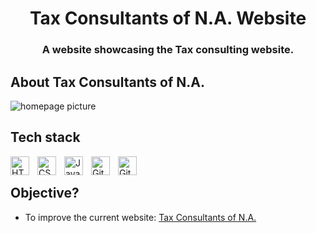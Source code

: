 <p align="center">
  <h1 align="center">Tax Consultants of N.A. Website</h1>

  <h3 align="center">A website showcasing the Tax consulting website.</h3>
</p>

## About Tax Consultants of N.A.
![homepage picture](https://github.com/andreschoque3/Tax_website/blob/main/Images/home-bg.jpg)

## Tech stack
<img align="left" alt="HTML" width="30px" style="padding-right:10px;" src="https://cdn.jsdelivr.net/gh/devicons/devicon/icons/html5/html5-plain.svg" />
<img align="left" alt="CSS" width="30px" style="padding-right:10px;" src="https://cdn.jsdelivr.net/gh/devicons/devicon/icons/css3/css3-plain.svg" />
<img align="left" alt="JavaScript" width="30px" style="padding-right:10px;" src="https://cdn.jsdelivr.net/gh/devicons/devicon/icons/javascript/javascript-plain.svg" />
<img align="left" alt="Git" width="30px" style="padding-right:10px;" src="https://cdn.jsdelivr.net/gh/devicons/devicon/icons/git/git-original.svg" />
<img align="left" alt="GitHub" width="30px" style="padding-right:10px;" src="https://cdn.jsdelivr.net/gh/devicons/devicon/icons/github/github-original.svg" />

<br />

## Objective?

- To improve the current website: [Tax Consultants of N.A.](https://tcna3.com/)